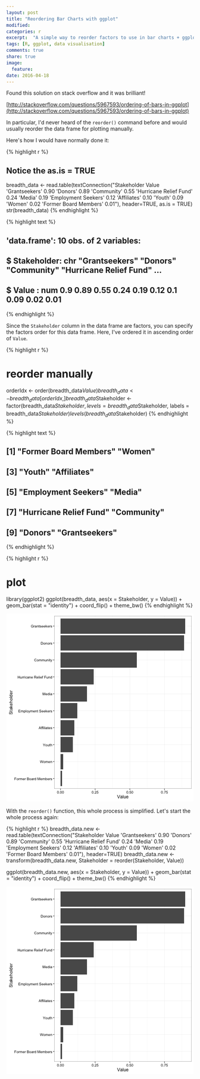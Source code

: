 ```yaml
---
layout: post
title: "Reordering Bar Charts with ggplot"
modified:
categories: r
excerpt:  "A simple way to reorder factors to use in bar charts + ggplot."
tags: [R, ggplot, data visualisation]
comments: true
share: true
image:
  feature:
date: 2016-04-18
---
```

  
Found this solution on stack overflow and it was brilliant!
  
[http://stackoverflow.com/questions/5967593/ordering-of-bars-in-ggplot](http://stackoverflow.com/questions/5967593/ordering-of-bars-in-ggplot)

In particular, I'd never heard of the `reorder()` command before and would 
usually reorder the data frame for plotting manually.

Here's how I would have normally done it:
  

{% highlight r %}
## Notice the as.is = TRUE
breadth_data <- read.table(textConnection("Stakeholder  Value
                                          'Grantseekers'  0.90
                                          'Donors'    0.89
                                          'Community' 0.55
                                          'Hurricane Relief Fund' 0.24
                                          'Media' 0.19
                                          'Employment Seekers'    0.12
                                          'Affiliates'    0.10
                                          'Youth' 0.09
                                          'Women' 0.02
                                          'Former Board Members'  0.01"), 
                           header=TRUE, 
                           as.is = TRUE)
str(breadth_data)
{% endhighlight %}



{% highlight text %}
## 'data.frame':	10 obs. of  2 variables:
##  $ Stakeholder: chr  "Grantseekers" "Donors" "Community" "Hurricane Relief Fund" ...
##  $ Value      : num  0.9 0.89 0.55 0.24 0.19 0.12 0.1 0.09 0.02 0.01
{% endhighlight %}

Since the `Stakeholder` column in the data frame are factors, you can specify 
the factors order for this data frame. Here, I've ordered it in ascending order 
of `Value`.


{% highlight r %}
# reorder manually
orderIdx <- order(breadth_data$Value)
breadth_data <- breadth_data[orderIdx, ]
breadth_data$Stakeholder <- factor(breadth_data$Stakeholder,
                                   levels = breadth_data$Stakeholder,
                                   labels = breadth_data$Stakeholder)
levels(breadth_data$Stakeholder)
{% endhighlight %}



{% highlight text %}
##  [1] "Former Board Members"  "Women"                
##  [3] "Youth"                 "Affiliates"           
##  [5] "Employment Seekers"    "Media"                
##  [7] "Hurricane Relief Fund" "Community"            
##  [9] "Donors"                "Grantseekers"
{% endhighlight %}



{% highlight r %}
# plot
library(ggplot2)
ggplot(breadth_data, aes(x = Stakeholder, y = Value)) + 
  geom_bar(stat = "identity") +
  coord_flip() +
  theme_bw()
{% endhighlight %}

![center](/images/2016-04-18-reordering-bar-charts-with-ggplot/unnamed-chunk-2-1.png)

With the `reorder()` function, this whole process is simplified.  Let's start the whole 
process again:


{% highlight r %}
breadth_data.new <- read.table(textConnection("Stakeholder  Value
                                          'Grantseekers'  0.90
                                              'Donors'    0.89
                                              'Community' 0.55
                                              'Hurricane Relief Fund' 0.24
                                              'Media' 0.19
                                              'Employment Seekers'    0.12
                                              'Affiliates'    0.10
                                              'Youth' 0.09
                                              'Women' 0.02
                                              'Former Board Members'  0.01"), 
                               header=TRUE)
breadth_data.new <- transform(breadth_data.new,
                          Stakeholder = reorder(Stakeholder, Value))

ggplot(breadth_data.new, aes(x = Stakeholder, y = Value)) +
  geom_bar(stat = "identity") +
  coord_flip() +
  theme_bw()
{% endhighlight %}

![center](/images/2016-04-18-reordering-bar-charts-with-ggplot/unnamed-chunk-3-1.png)

